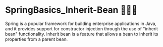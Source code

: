 # SpringBasics_Inherit-Bean 🧑‍💻✅
Spring is a popular framework for building enterprise applications in Java, and it provides support for constructor injection through the use of "inherit bean" functionality. Inherit bean is a feature that allows a bean to inherit its properties from a parent bean.
